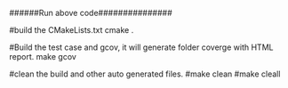 ######Run above code###############

#build the CMakeLists.txt
cmake .

#Build the test case and gcov, it will generate folder coverge with HTML report.
make gcov

#clean the build and other auto generated files.
#make clean
#make cleall
